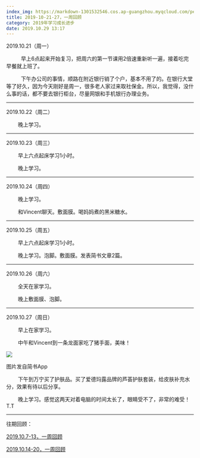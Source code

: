 ```yaml
---
index_img: https://markdown-1301532546.cos.ap-guangzhou.myqcloud.com/peipei_blog/20210921145348.jpeg
title: 2019-10-21-27，一周回顾
category: 2019年学习成长进步
date: 2019.10.29 13:17
---
```


2019.10.21（周一）

          早上6点起来开始复习，把周六的第一节课用2倍速重新听一遍，接着吃完早餐就上班了。

          下午办公司的事情，顺路在附近银行销了个户，基本不用了的。在银行大堂等了好久，因为今天刚好是周一，很多老人家过来取社保金。所以，我觉得，没什么事的话，都不要去银行柜台，尽量网银和手机银行办理业务。

---

2019.10.22（周二）  

        晚上学习。

---

2019.10.23（周三）  

        早上六点起床学习1小时。

        晚上学习。

---

2019.10.24（周四）  

        晚上学习。

        和Vincent聊天。敷面膜。喝妈妈煮的黑米糖水。

---

2019.10.25（周五）  

        早上六点起床学习1小时。

        晚上学习。泡脚。敷面膜。发表简书文章2篇。

---

2019.10.26（周六）

        全天在家学习。

        晚上敷面膜、泡脚。

---

2019.10.27（周日）  

        早上在家学习。

        中午和Vincent到一条龙面家吃了猪手面，美味！

![](https://markdown-1301532546.cos.ap-guangzhou.myqcloud.com/peipei_blog/20210921145348.jpeg)  

图片发自简书App

        下午到万宁买了护肤品。买了爱德玛露品牌的芦荟护肤套装，给皮肤补充水分，效果有待以后分享。

        晚上学习。感觉这两天对着电脑的时间太长了，眼睛受不了，非常的难受！T.T

  

---

往期回顾：  

[2019.10.7-13，一周回顾](https://www.jianshu.com/p/fb27388ab6ff)  

[2019.10.14-20，一周回顾](https://www.jianshu.com/p/a53af1f5e154)